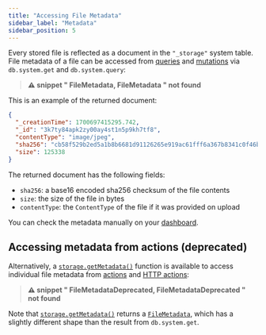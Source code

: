 ```yaml
---
title: "Accessing File Metadata"
sidebar_label: "Metadata"
sidebar_position: 5
---
```




Every stored file is reflected as a document in the `"_storage"` system table.
File metadata of a file can be accessed from
[queries](/functions/query-functions.mdx) and
[mutations](/functions/mutation-functions.mdx) via `db.system.get` and
`db.system.query`:

> **⚠ snippet " FileMetadata, FileMetadata " not found**

This is an example of the returned document:

```json
{
  "_creationTime": 1700697415295.742,
  "_id": "3k7ty84apk2zy00ay4st1n5p9kh7tf8",
  "contentType": "image/jpeg",
  "sha256": "cb58f529b2ed5a1b8b6681d91126265e919ac61fff6a367b8341c0f46b06a5bd",
  "size": 125338
}
```

The returned document has the following fields:

- `sha256`: a base16 encoded sha256 checksum of the file contents
- `size`: the size of the file in bytes
- `contentType`: the `ContentType` of the file if it was provided on upload

You can check the metadata manually on your
[dashboard](/dashboard/deployments/files.md).

## Accessing metadata from actions (deprecated)

Alternatively, a
[`storage.getMetadata()`](/api/interfaces/server.StorageReader#getmetadata)
function is available to access individual file metadata from
[actions](/functions/actions.mdx) and
[HTTP actions](/functions/http-actions.mdx):

> **⚠ snippet " FileMetadataDeprecated, FileMetadataDeprecated " not found**

Note that
[`storage.getMetadata()`](/api/interfaces/server.StorageReader#getmetadata)
returns a [`FileMetadata`](/api/modules/server#filemetadata), which has a
slightly different shape than the result from `db.system.get`.
